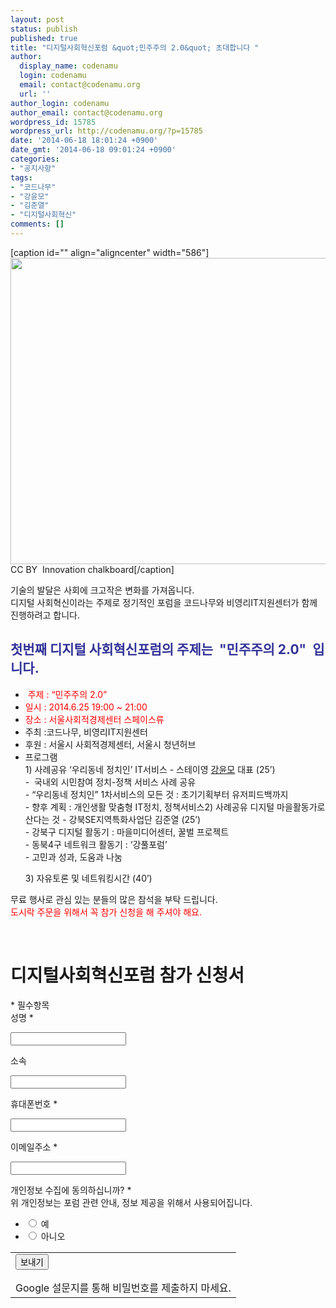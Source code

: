 ```yaml
---
layout: post
status: publish
published: true
title: "디지털사회혁신포럼 &quot;민주주의 2.0&quot; 초대합니다 "
author:
  display_name: codenamu
  login: codenamu
  email: contact@codenamu.org
  url: ''
author_login: codenamu
author_email: contact@codenamu.org
wordpress_id: 15785
wordpress_url: http://codenamu.org/?p=15785
date: '2014-06-18 18:01:24 +0900'
date_gmt: '2014-06-18 09:01:24 +0900'
categories:
- "공지사항"
tags:
- "코드나무"
- "강윤모"
- "김준열"
- "디지털사회혁신"
comments: []
---
```

<p>[caption id="" align="aligncenter" width="586"]<a href="https://www.flickr.com/photos/39491352@N05/5351622529"><img class=" " alt="" src="http://farm6.static.flickr.com/5004/5351622529_5d4c782817_z.jpg" width="586" height="490" /></a> CC BY  Innovation chalkboard[/caption]</p>
<p>기술의 발달은 사회에 크고작은 변화를 가져옵니다.<br />
디지털 사회혁신이라는 주제로 정기적인 포럼을 코드나무와 비영리IT지원센터가 함께 진행하려고 합니다.</p>
<h2><strong><span style="color: #333399;"> 첫번째 디지털 사회혁신포럼의 주제는  "민주주의 2.0"  입니다.</span></strong></h2>
<ul>
<li> <span style="color: #ff0000;">주제 : “민주주의 2.0”</span></li>
<li><span style="color: #ff0000;">일시 : 2014.6.25 19:00 ~ 21:00</span></li>
<li><span style="color: #ff0000;">장소 : 서울사회적경제센터 스페이스류</span></li>
<li>주최 :코드나무, 비영리IT지원센터</li>
<li>후원 : 서울시 사회적경제센터, 서울시 청년허브</li>
<li>프로그램<br />
1) 사례공유 ‘우리동네 정치인’ IT서비스 - 스테이영 <a href="http://www.youtube.com/watch?v=ktUym3NO2U8">강윤모</a> 대표 (25’)<br />
-  국내외 시민참여 정치-정책 서비스 사례 공유<br />
- “우리동네 정치인” 1차서비스의 모든 것 : 초기기획부터 유저피드백까지<br />
- 향후 계획 : 개인생활 맞춤형 IT정치, 정책서비스2) 사례공유 디지털 마을활동가로 산다는 것 - 강북SE지역특화사업단 김준열 (25’)<br />
- 강북구 디지털 활동기 : 마을미디어센터, 꿀벌 프로젝트<br />
- 동북4구 네트워크 활동기 : ‘강풀포럼’<br />
- 고민과 성과, 도움과 나눔</p>
<p>3) 자유토론 및 네트워킹시간 (40’)</li>
</ul>
<p>무료 행사로 관심 있는 분들의 많은 참석을 부탁 드립니다.<br />
<span style="color: #ff0000;">도시락 주문을 위해서 꼭 참가 신청을 해 주셔야 해요. </span></p>
<p>&nbsp;</p>
<div>
<div>
<h1>디지털사회혁신포럼 참가 신청서</h1>
<div></div>
<div>* 필수항목</div>
</div>
</div>
<div>
<form id="ss-form" action="https://docs.google.com/forms/d/1N6iY7R46kGgJ5ixDGthAJSa3lqUBjl2PdqNlSOAM_Cw/formResponse" method="POST" target="_self">
<div role="listitem">
<div dir="ltr">
<div>
<div>성명 <label for="itemView.getDomIdToLabel()"></label>*</div>
<p><input dir="auto" id="entry_1270819569" title="" type="text" name="entry.1270819569" required="" value="" /></p>
</div>
</div>
</div>
<div role="listitem">
<div dir="ltr">
<div>
<div>소속</div>
<p><input dir="auto" id="entry_1077229900" title="" type="text" name="entry.1077229900" value="" /></p>
</div>
</div>
</div>
<div role="listitem">
<div dir="ltr">
<div>
<div>휴대폰번호 <label for="itemView.getDomIdToLabel()"></label>*</div>
<p><input dir="auto" id="entry_1211064757" title="" type="text" name="entry.1211064757" required="" value="" /></p>
</div>
</div>
</div>
<div role="listitem">
<div dir="ltr">
<div>
<div>이메일주소 <label for="itemView.getDomIdToLabel()"></label>*</div>
<p><input dir="auto" id="entry_1934463175" title="" type="text" name="entry.1934463175" required="" value="" /></p>
</div>
</div>
</div>
<div role="listitem">
<div dir="ltr">
<div>
<div>개인정보 수집에 동의하십니까? <label for="itemView.getDomIdToLabel()"></label>*</div>
<div dir="ltr">위 개인정보는 포럼 관련 안내, 정보 제공을 위해서 사용되어집니다.</div>
<ul role="radiogroup">
<li><label><input id="group_878402586_1" role="radio" type="radio" name="entry.878402586" required="" value="예" /> 예</label></li>
<li><label><input id="group_878402586_2" role="radio" type="radio" name="entry.878402586" required="" value="아니오" /> 아니오</label></li>
</ul>
</div>
</div>
</div>
<div>
<table id="navigation-table">
<tbody>
<tr>
<td dir="ltr" id="navigation-buttons"><input id="ss-submit" type="submit" name="submit" value="보내기" /></p>
<div>Google 설문지를 통해 비밀번호를 제출하지 마세요.</div>
</td>
</tr>
</tbody>
</table>
</div>
</form>
</div>
